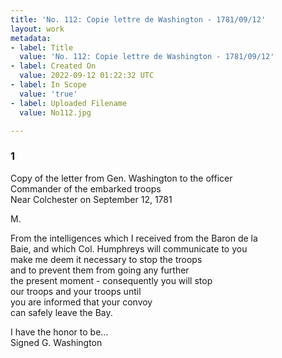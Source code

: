 ```yaml
---
title: 'No. 112: Copie lettre de Washington - 1781/09/12'
layout: work
metadata:
- label: Title
  value: 'No. 112: Copie lettre de Washington - 1781/09/12'
- label: Created On
  value: 2022-09-12 01:22:32 UTC
- label: In Scope
  value: 'true'
- label: Uploaded Filename
  value: No112.jpg

---
```

<div class="pages">
<div id="translation-32541597">
<h3>1</h3>
<div class="page-content">
<p>Copy of the letter from Gen. Washington to the officer<br/>
Commander of the embarked troops <br/>
Near Colchester on September 12, 1781</p>
<p>M.</p>
<p>From the intelligences which I received from the Baron de la <br/>
Baie, and which Col. Humphreys will communicate to you <br/>
make me deem it necessary to stop the troops <br/>
and to prevent them from going any further <br/>
the present moment - consequently you will stop <br/>
our troops and your troops until <br/>
you are informed that your convoy <br/>
can safely leave the Bay.</p>
<p>I have the honor to be... <br/>
Signed G. Washington </p>
</div>
</div>
<br />
</div>